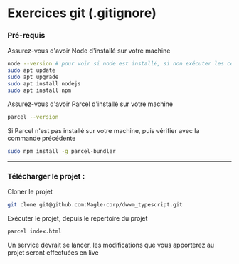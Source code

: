 # Exercices git (.gitignore)

### Pré-requis

Assurez-vous d'avoir Node d'installé sur votre machine

```bash
node --version # pour voir si node est installé, si non exécuter les commandes suivantes
sudo apt update
sudo apt upgrade
sudo apt install nodejs
sudo apt install npm
```

Assurez-vous d'avoir Parcel d'installé sur votre machine

```bash
parcel --version
```

Si Parcel n'est pas installé sur votre machine, puis vérifier avec la commande précédente

```bash
sudo npm install -g parcel-bundler
```

____



### Télécharger le projet :

Cloner le projet

```bash
git clone git@github.com:Magle-corp/dwwm_typescript.git
```

Exécuter le projet, depuis le répertoire du projet

```bash
parcel index.html
```

Un service devrait se lancer, les modifications que vous apporterez au projet seront effectuées en live